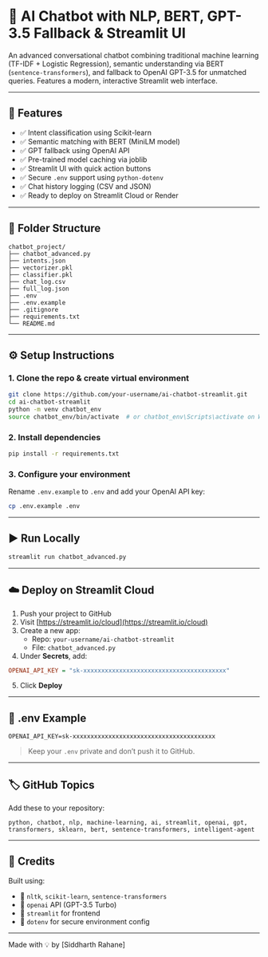 # 🤖 AI Chatbot with NLP, BERT, GPT-3.5 Fallback & Streamlit UI

An advanced conversational chatbot combining traditional machine learning (TF-IDF + Logistic Regression), semantic understanding via BERT (`sentence-transformers`), and fallback to OpenAI GPT-3.5 for unmatched queries. Features a modern, interactive Streamlit web interface.

---

## 🚀 Features

- ✅ Intent classification using Scikit-learn
- ✅ Semantic matching with BERT (MiniLM model)
- ✅ GPT fallback using OpenAI API
- ✅ Pre-trained model caching via joblib
- ✅ Streamlit UI with quick action buttons
- ✅ Secure `.env` support using `python-dotenv`
- ✅ Chat history logging (CSV and JSON)
- ✅ Ready to deploy on Streamlit Cloud or Render

---

## 📁 Folder Structure

```
chatbot_project/
├── chatbot_advanced.py
├── intents.json
├── vectorizer.pkl
├── classifier.pkl
├── chat_log.csv
├── full_log.json
├── .env
├── .env.example
├── .gitignore
├── requirements.txt
└── README.md
```

---

## ⚙️ Setup Instructions

### 1. Clone the repo & create virtual environment

```bash
git clone https://github.com/your-username/ai-chatbot-streamlit.git
cd ai-chatbot-streamlit
python -m venv chatbot_env
source chatbot_env/bin/activate  # or chatbot_env\Scripts\activate on Windows
```

### 2. Install dependencies

```bash
pip install -r requirements.txt
```

### 3. Configure your environment

Rename `.env.example` to `.env` and add your OpenAI API key:

```bash
cp .env.example .env
```

---

## ▶️ Run Locally

```bash
streamlit run chatbot_advanced.py
```

---

## ☁️ Deploy on Streamlit Cloud

1. Push your project to GitHub
2. Visit [https://streamlit.io/cloud](https://streamlit.io/cloud)
3. Create a new app:
   - Repo: `your-username/ai-chatbot-streamlit`
   - File: `chatbot_advanced.py`
4. Under **Secrets**, add:

```ini
OPENAI_API_KEY = "sk-xxxxxxxxxxxxxxxxxxxxxxxxxxxxxxxxxxxxxxxx"
```

5. Click **Deploy**

---

## 🔐 .env Example

```
OPENAI_API_KEY=sk-xxxxxxxxxxxxxxxxxxxxxxxxxxxxxxxxxxxxxxxx
```

> Keep your `.env` private and don’t push it to GitHub.

---

## 🏷️ GitHub Topics

Add these to your repository:

```
python, chatbot, nlp, machine-learning, ai, streamlit, openai, gpt, transformers, sklearn, bert, sentence-transformers, intelligent-agent
```

---

## 🙌 Credits

Built using:

- 🧠 `nltk`, `scikit-learn`, `sentence-transformers`
- 🤖 `openai` API (GPT-3.5 Turbo)
- 🎨 `streamlit` for frontend
- 🔐 `dotenv` for secure environment config

---

Made with 💡 by [Siddharth Rahane]
